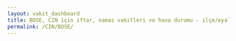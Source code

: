 ```yaml
---
layout: vakit_dashboard
title: BOSE, CIN için iftar, namaz vakitleri ve hava durumu - ilçe/eyalet seç
permalink: /CIN/BOSE/
---
```


<script type="text/javascript">
  var GLOBAL_COUNTRY = 'CIN';
  var GLOBAL_CITY = 'BOSE';
  var GLOBAL_STATE = '';
  var lat = 72;
  var lon = 21;
</script>
